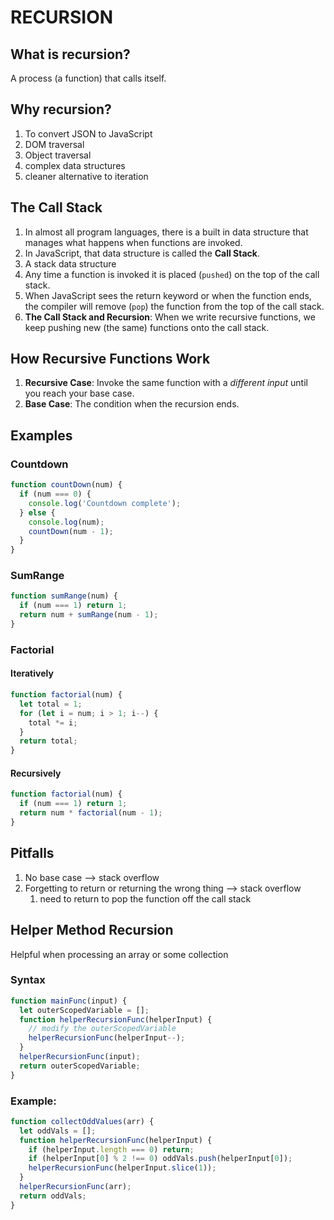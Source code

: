 # RECURSION

## What is recursion?

A process (a function) that calls itself.

## Why recursion?

1. To convert JSON to JavaScript
2. DOM traversal
3. Object traversal
4. complex data structures
5. cleaner alternative to iteration

## The Call Stack

1. In almost all program languages, there is a built in data structure that manages what happens when functions are invoked.
2. In JavaScript, that data structure is called the **Call Stack**.
3. A stack data structure
4. Any time a function is invoked it is placed (`pushed`) on the top of the call stack.
5. When JavaScript sees the return keyword or when the function ends, the compiler will remove (`pop`) the function from the top of the call stack.
6. **The Call Stack and Recursion**: When we write recursive functions, we keep pushing new (the same) functions onto the call stack.

## How Recursive Functions Work

1. **Recursive Case**: Invoke the same function with a _different input_ until you reach your base case.
2. **Base Case**: The condition when the recursion ends.

## Examples

### Countdown

```js
function countDown(num) {
  if (num === 0) {
    console.log('Countdown complete');
  } else {
    console.log(num);
    countDown(num - 1);
  }
}
```

### SumRange

```js
function sumRange(num) {
  if (num === 1) return 1;
  return num + sumRange(num - 1);
}
```

### Factorial

#### Iteratively

```js
function factorial(num) {
  let total = 1;
  for (let i = num; i > 1; i--) {
    total *= i;
  }
  return total;
}
```

#### Recursively

```js
function factorial(num) {
  if (num === 1) return 1;
  return num * factorial(num - 1);
}
```

## Pitfalls

1. No base case --> stack overflow
2. Forgetting to return or returning the wrong thing --> stack overflow
   1. need to return to pop the function off the call stack

## Helper Method Recursion

Helpful when processing an array or some collection

### Syntax

```js
function mainFunc(input) {
  let outerScopedVariable = [];
  function helperRecursionFunc(helperInput) {
    // modify the outerScopedVariable
    helperRecursionFunc(helperInput--);
  }
  helperRecursionFunc(input);
  return outerScopedVariable;
}
```

### Example:

```js
function collectOddValues(arr) {
  let oddVals = [];
  function helperRecursionFunc(helperInput) {
    if (helperInput.length === 0) return;
    if (helperInput[0] % 2 !== 0) oddVals.push(helperInput[0]);
    helperRecursionFunc(helperInput.slice(1));
  }
  helperRecursionFunc(arr);
  return oddVals;
}
```
